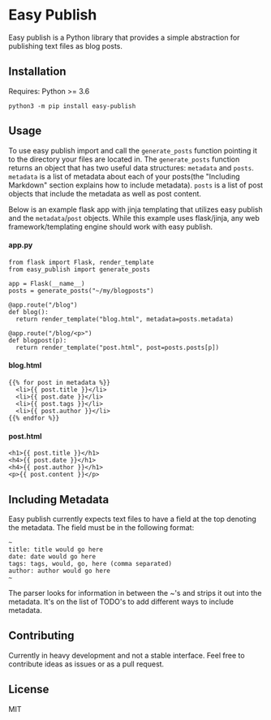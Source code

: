 # Easy Publish

Easy publish is a Python library that provides a simple abstraction for publishing text files as blog posts. 


## Installation

Requires: Python >= 3.6

`python3 -m pip install easy-publish`


## Usage

To use easy publish import and call the `generate_posts` function pointing it to the directory your files are located in. The `generate_posts` function returns an object that has two useful data structures: `metadata` and `posts`. `metadata` is a list of metadata about each of your posts(the "Including Markdown" section explains how to include metadata). `posts` is a list of post objects that include the metadata as well as post content.

Below is an example flask app with jinja templating that utilizes easy publish and the `metadata`/`post` objects. While this example uses flask/jinja, any web framework/templating engine should work with easy publish.

#### app.py
```
from flask import Flask, render_template
from easy_publish import generate_posts

app = Flask(__name__)
posts = generate_posts("~/my/blogposts")

@app.route("/blog")
def blog():
  return render_template("blog.html", metadata=posts.metadata)

@app.route("/blog/<p>")
def blogpost(p):
  return render_template("post.html", post=posts.posts[p])
```

#### blog.html
```
{{% for post in metadata %}}
  <li>{{ post.title }}</li>
  <li>{{ post.date }}</li>
  <li>{{ post.tags }}</li>
  <li>{{ post.author }}</li>
{{% endfor %}}
```

#### post.html
```
<h1>{{ post.title }}</h1>
<h4>{{ post.date }}</h1>
<h4>{{ post.author }}</h1>
<p>{{ post.content }}</p>
```

## Including Metadata

Easy publish currently expects text files to have a field at the top denoting the metadata. The field must be in the following format:

```
~
title: title would go here
date: date would go here
tags: tags, would, go, here (comma separated)
author: author would go here
~
```
The parser looks for information in between the ~'s and strips it out into the metadata. It's on the list of TODO's to add different ways to include metadata. 


## Contributing

Currently in heavy development and not a stable interface. Feel free to contribute ideas as issues or as a pull request.

## License

MIT
